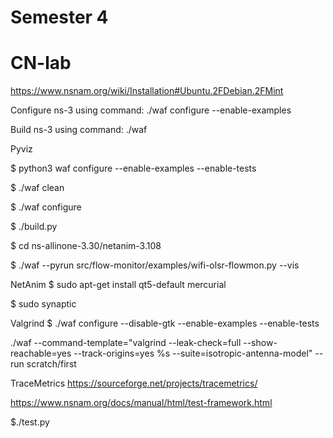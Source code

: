 # Semester 4
# CN-lab

https://www.nsnam.org/wiki/Installation#Ubuntu.2FDebian.2FMint


Configure ns-3 using command: ./waf configure --enable-examples

Build ns-3 using command: ./waf

Pyviz

$ python3 waf configure --enable-examples --enable-tests

$ ./waf clean

$ ./waf configure

$ ./build.py 

$ cd ns-allinone-3.30/netanim-3.108

$ ./waf --pyrun src/flow-monitor/examples/wifi-olsr-flowmon.py --vis

NetAnim
$ sudo apt-get install qt5-default mercurial

$ sudo synaptic

Valgrind
$ ./waf configure --disable-gtk --enable-examples --enable-tests

./waf --command-template="valgrind --leak-check=full --show-reachable=yes --track-origins=yes %s --suite=isotropic-antenna-model" --run scratch/first

TraceMetrics
https://sourceforge.net/projects/tracemetrics/


https://www.nsnam.org/docs/manual/html/test-framework.html

$./test.py

